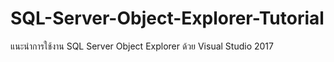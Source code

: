 # SQL-Server-Object-Explorer-Tutorial
แนะนำการใช้งาน SQL Server Object Explorer ด้วย Visual Studio 2017 
